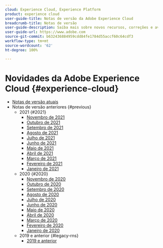 ```yaml
---
cloud: Experience Cloud, Experience Platform
product: experience cloud
user-guide-title: Notas de versão da Adobe Experience Cloud
breadcrumb-title: Notas de versão
user-guide-description: Saiba mais sobre novos recursos, correções e avisos importantes sobre a Adobe Experience Cloud e a Experience Platform.
user-guide-url: https://www.adobe.com
source-git-commit: b632436884959cdd84fe1784d55accf60c64cdf3
workflow-type: tm+mt
source-wordcount: '62'
ht-degree: 100%

---
```



# Novidades da Adobe Experience Cloud {#experience-cloud}

+ [Notas de versão atuais](current.md)
+ Notas de versão anteriores {#previous}
   + 2021 {#2021}
      + [Novembro de 2021](c-legacy-releases/2021/10282021.md)
      + [Outubro de 2021](c-legacy-releases/2021/10072021.md)
      + [Setembro de 2021](c-legacy-releases/2021/09152021.md)
      + [Agosto de 2021](c-legacy-releases/2021/08192021.md)
      + [Julho de 2021](c-legacy-releases/2021/07222021.md)
      + [Junho de 2021](c-legacy-releases/2021/06172021.md)
      + [Maio de 2021](c-legacy-releases/2021/05202021.md)
      + [Abril de 2021](c-legacy-releases/2021/04222021.md)
      + [Março de 2021](c-legacy-releases/2021/03252021.md)
      + [Fevereiro de 2021](c-legacy-releases/2021/02182021.md)
      + [Janeiro de 2021](c-legacy-releases/2021/01142021.md)
   + 2020 {#2020}
      + [Novembro de 2020](c-legacy-releases/2020/10292020.md)
      + [Outubro de 2020](c-legacy-releases/2020/10082020.md)
      + [Setembro de 2020](c-legacy-releases/2020/09102020.md)
      + [Agosto de 2020](c-legacy-releases/2020/08132020.md)
      + [Julho de 2020](c-legacy-releases/2020/07162020.md)
      + [Junho de 2020](c-legacy-releases/2020/06182020.md)
      + [Maio de 2020](c-legacy-releases/2020/05212020.md)
      + [Abril de 2020](c-legacy-releases/2020/04162020.md)
      + [Março de 2020](c-legacy-releases/2020/03122020.md)
      + [Fevereiro de 2020](c-legacy-releases/2020/02202020.md)
      + [Janeiro de 2020](c-legacy-releases/2020/01162020.md)
   + 2019 e anterior {#legacy-rns}
      + [2019 e anterior](c-legacy-releases/2019-earlier.md)
